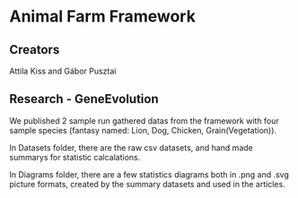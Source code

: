 # Animal Farm Framework

## Creators
Attila Kiss
and
Gábor Pusztai

## Research - GeneEvolution

We published 2 sample run gathered datas from the framework with four sample species (fantasy named: Lion, Dog, Chicken, Grain(Vegetation)).

In Datasets folder, there are the raw csv datasets, and hand made summarys for statistic calcalations.

In Diagrams folder, there are a few statistics diagrams both in .png and .svg picture formats, created by the summary datasets and used in the articles.